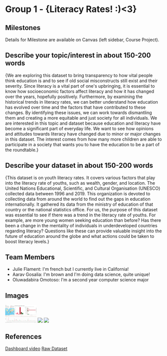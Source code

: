 # Group 1 - {Literacy Rates! :)<3}


## Milestones

Details for Milestone are available on Canvas (left sidebar, Course Project).

## Describe your topic/interest in about 150-200 words

{We are exploring this dataset to bring transparency to how vital people think education is and to see if old social misconstructs still exist and their severity. Since literacy is a vital part of one's upbringing, it is essential to know how socioeconomic factors affect literacy and how it has changed over the years, hopefully positively. Furthermore, by examining the historical trends in literacy rates, we can better understand how education has evolved over time and the factors that have contributed to these changes. By identifying these issues, we can work towards dismantling them and creating a more equitable and just society for all individuals. We are interested in this topic and dataset because education and literacy have become a significant part of everyday life. We want to see how opinions and attitudes towards literacy have changed due to minor or major changes in this dataset. The interest comes from how many more children are able to participate in a society that wants you to have the education to be a part of the roundtable.}

## Describe your dataset in about 150-200 words

{This dataset is on youth literacy rates. It covers various factors that play into the literacy rate of youths, such as wealth, gender, and location. The United Nations Educational, Scientific, and Cultural Organisation (UNESCO) collected data between 1996 and 2019. This organization is devoted to collecting data from around the world to find out the gaps in education internationally. It gathered its data from the ministry of education of that country or the national statistics office. For us, the purpose of this dataset was essential to see if there was a trend in the literacy rate of youths. For example, are more young women seeking education than before? Has there been a change in the mentality of individuals in underdeveloped countries regarding literacy? Questions like these can provide valuable insight into the future of education around the globe and what actions could be taken to boost literacy levels.}

## Team Members

- Julie Flament: I'm french but I currently live in California! 
- Aarav Gosalia: I'm brown and I'm doing data science, quite unique!
- Oluwadabira Omotoso: I'm a second year computer science major

## Images

<img src ="images/dashboard1_ss.jpg" width="100px">
<img src ="images/dashboard2.jpg" width="100px">
<img src ="images/dashboard 3.jpg" width="100px">

## References

[Dashboard video](https://vimeo.com/815429872)
[Raw Dataset](https://www.education-inequalities.org/indicators/literacy_1524#maxYear=2019&minYear=2014&ageGroup=%22literacy_1524%22&dimension=null)



